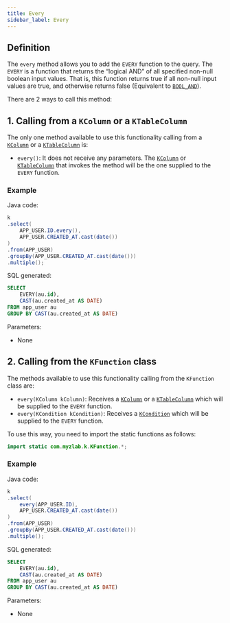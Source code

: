 ```yaml
---
title: Every
sidebar_label: Every
---
```


## Definition

The `every` method allows you to add the `EVERY` function to the query. The `EVERY` is a function that returns the “logical AND” of all specified non-null boolean input values. That is, this function returns true if all non-null input values ​​are true, and otherwise returns false (Equivalent to [`BOOL_AND`](/docs/sql-functions/aggregate-functions/bool-and)).

There are 2 ways to call this method:

## 1. Calling from a `KColumn` or a `KTableColumn`

The only one method available to use this functionality calling from a [`KColumn`](/docs/select-statement/select/introduction#2-kcolumn) or a [`KTableColumn`](/docs/select-statement/select/introduction#1-ktablecolumn) is:

- `every()`: It does not receive any parameters. The [`KColumn`](/docs/select-statement/select/introduction#2-kcolumn) or [`KTableColumn`](/docs/select-statement/select/introduction#1-ktablecolumn) that invokes the method will be the one supplied to the `EVERY` function.

### Example

Java code:

```java
k
.select(
    APP_USER.ID.every(),
    APP_USER.CREATED_AT.cast(date())
)
.from(APP_USER)
.groupBy(APP_USER.CREATED_AT.cast(date()))
.multiple();
```

SQL generated:

```sql
SELECT
    EVERY(au.id),
    CAST(au.created_at AS DATE)
FROM app_user au
GROUP BY CAST(au.created_at AS DATE)
```

Parameters:

- None

## 2. Calling from the `KFunction` class

The methods available to use this functionality calling from the `KFunction` class are:

- `every(KColumn kColumn)`: Receives a [`KColumn`](/docs/select-statement/select/introduction#2-kcolumn) or a [`KTableColumn`](/docs/select-statement/select/introduction#1-ktablecolumn) which will be supplied to the `EVERY` function.
- `every(KCondition kCondition)`: Receives a [`KCondition`](/docs/kcondition/introduction) which will be supplied to the `EVERY` function.

To use this way, you need to import the static functions as follows:

```java
import static com.myzlab.k.KFunction.*;
```

### Example

Java code:

```java
k
.select(
    every(APP_USER.ID),
    APP_USER.CREATED_AT.cast(date())
)
.from(APP_USER)
.groupBy(APP_USER.CREATED_AT.cast(date()))
.multiple();
```

SQL generated:

```sql
SELECT
    EVERY(au.id),
    CAST(au.created_at AS DATE)
FROM app_user au
GROUP BY CAST(au.created_at AS DATE)
```

Parameters:

- None